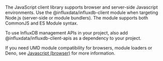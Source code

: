 The JavaScript client library supports browser and server-side Javascript environments.
Use the @influxdata/influxdb-client module when targeting Node.js (server-side or module bundlers). The module supports both CommonJS and ES Module syntax.

To use InfluxDB management APIs in your project, also add @influxdata/influxdb-client-apis as a dependency to your project.

If you need UMD module compatibility for browsers, module loaders or Deno, see [Javascript (browser)](/influxdb/v2.0/api-guide/client-libraries/browserjs) for more information.
